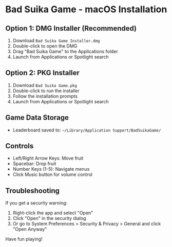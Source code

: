 # Bad Suika Game - macOS Installation

## Option 1: DMG Installer (Recommended)
1. Download `Bad Suika Game Installer.dmg`
2. Double-click to open the DMG
3. Drag "Bad Suika Game" to the Applications folder
4. Launch from Applications or Spotlight search

## Option 2: PKG Installer
1. Download `Bad Suika Game.pkg`
2. Double-click to run the installer
3. Follow the installation prompts
4. Launch from Applications or Spotlight search

## Game Data Storage
- Leaderboard saved to: `~/Library/Application Support/BadSuikaGame/`

## Controls
- Left/Right Arrow Keys: Move fruit
- Spacebar: Drop fruit
- Number Keys (1-5): Navigate menus
- Click Music button for volume control

## Troubleshooting
If you get a security warning:
1. Right-click the app and select "Open"
2. Click "Open" in the security dialog
3. Or go to System Preferences > Security & Privacy > General and click "Open Anyway"

Have fun playing!
